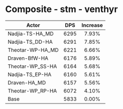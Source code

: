 # Composite - stm - venthyr
| Actor | DPS | Increase |
|---|:---:|:---:|
|Nadjia-TS-HA_MD|6295|7.93%|
|Nadjia-TS_DD-HA|6291|7.85%|
|Theotar-WP-HA_MD|6221|6.66%|
|Draven-BfW-HA|6176|5.89%|
|Theotar-WP_SS-HA|6164|5.68%|
|Nadjia-TS_EP-HA|6160|5.61%|
|Draven-HA_MD|6157|5.56%|
|Theotar-WP_RP-HA|6072|4.10%|
|Base|5833|0.00%|
